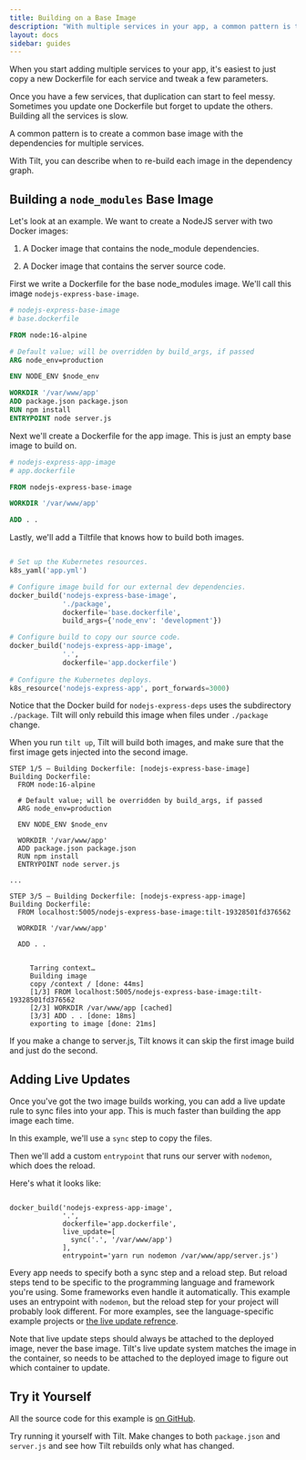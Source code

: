 ```yaml
---
title: Building on a Base Image
description: "With multiple services in your app, a common pattern is to create a common base image with common dependencies"
layout: docs
sidebar: guides
---
```


When you start adding multiple services to your app, it's easiest
to just copy a new Dockerfile for each service and tweak a few parameters.

Once you have a few services, that duplication can start to feel messy.
Sometimes you update one Dockerfile but forget to update the others.
Building all the services is slow.

A common pattern is to create a common base image with the dependencies for
multiple services.

With Tilt, you can describe when to re-build each image in the dependency graph.

## Building a `node_modules` Base Image

Let's look at an example. We want to create a NodeJS server with two Docker images:

1. A Docker image that contains the node_module dependencies.

2. A Docker image that contains the server source code.

First we write a Dockerfile for the base node_modules image. We'll call this image
`nodejs-express-base-image`.

```dockerfile
# nodejs-express-base-image
# base.dockerfile

FROM node:16-alpine

# Default value; will be overridden by build_args, if passed
ARG node_env=production

ENV NODE_ENV $node_env

WORKDIR '/var/www/app'
ADD package.json package.json
RUN npm install
ENTRYPOINT node server.js
```

Next we'll create a Dockerfile for the app image. This is just an empty base image to build on.

```dockerfile
# nodejs-express-app-image
# app.dockerfile

FROM nodejs-express-base-image

WORKDIR '/var/www/app'

ADD . .
```

Lastly, we'll add a Tiltfile that knows how to build both images.

```python

# Set up the Kubernetes resources.
k8s_yaml('app.yml')

# Configure image build for our external dev dependencies.
docker_build('nodejs-express-base-image',
             './package',
             dockerfile='base.dockerfile',
             build_args={'node_env': 'development'})

# Configure build to copy our source code.
docker_build('nodejs-express-app-image',
             '.',
             dockerfile='app.dockerfile')
             
# Configure the Kubernetes deploys.
k8s_resource('nodejs-express-app', port_forwards=3000)
```

Notice that the Docker build for `nodejs-express-deps` uses the subdirectory `./package`.
Tilt will only rebuild this image when files under `./package` change.

When you run `tilt up`, Tilt will build both images, and make sure that the first image
gets injected into the second image.

```
STEP 1/5 — Building Dockerfile: [nodejs-express-base-image]
Building Dockerfile:
  FROM node:16-alpine
  
  # Default value; will be overridden by build_args, if passed
  ARG node_env=production
  
  ENV NODE_ENV $node_env
  
  WORKDIR '/var/www/app'
  ADD package.json package.json
  RUN npm install
  ENTRYPOINT node server.js

...

STEP 3/5 — Building Dockerfile: [nodejs-express-app-image]
Building Dockerfile:
  FROM localhost:5005/nodejs-express-base-image:tilt-19328501fd376562
  
  WORKDIR '/var/www/app'
  
  ADD . .


     Tarring context…
     Building image
     copy /context / [done: 44ms]
     [1/3] FROM localhost:5005/nodejs-express-base-image:tilt-19328501fd376562
     [2/3] WORKDIR /var/www/app [cached]
     [3/3] ADD . . [done: 18ms]
     exporting to image [done: 21ms]
```

If you make a change to server.js, Tilt knows it can skip the first image build
and just do the second.

## Adding Live Updates

Once you've got the two image builds working, you can add a
live update rule to sync files into your app. This is much faster
than building the app image each time.

In this example, we'll use a `sync` step to copy the files. 

Then we'll add a custom `entrypoint` that runs our server with `nodemon`, which does the reload.

Here's what it looks like:

```

docker_build('nodejs-express-app-image',
             '.',
             dockerfile='app.dockerfile',
             live_update=[
               sync('.', '/var/www/app')
             ],
             entrypoint='yarn run nodemon /var/www/app/server.js')
```

Every app needs to specify both a sync step and a reload step. But reload steps
tend to be specific to the programming language and framework you're using. Some
frameworks even handle it automatically. This example uses an entrypoint with
`nodemon`, but the reload step for your project will probably look
different. For more examples, see the language-specific example projects or [the
live update refrence](live_update_reference.html).

Note that live update steps should always be attached to the deployed image,
never the base image. Tilt's live update system matches the image in the container,
so needs to be attached to the deployed image to figure out which container
to update.

## Try it Yourself

All the source code for this example is [on
GitHub](https://github.com/tilt-dev/tilt-example-base-image).

Try running it yourself with Tilt. Make changes to both `package.json` and `server.js`
and see how Tilt rebuilds only what has changed.
